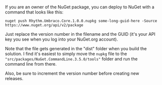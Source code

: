 If you are an owner of the NuGet package, you can deploy to NuGet with a command that looks like this:

```text
nuget push Rhythm.Umbraco.Core.1.0.0.nupkg some-long-guid-here -Source https://www.nuget.org/api/v2/package
```

Just replace the version number in the filename and the GUID (it's your API key you see when you log into your NuGet.org account).

Note that the file gets generated in the "dist" folder when you build the solution.
I find it's easiest to simply move the `nupkg` file to the `"src/packages/NuGet.CommandLine.3.5.0/tools"` folder and run the command line from there.

Also, be sure to increment the version number before creating new releases.